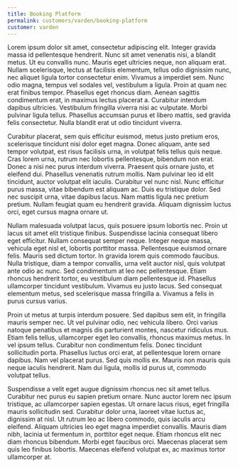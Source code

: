 ```yaml
---
title: Booking Platform
permalink: customers/varden/booking-platform
customer: varden
---
```


<p>
Lorem ipsum dolor sit amet, consectetur adipiscing elit. Integer gravida massa id pellentesque hendrerit. Nunc sit amet venenatis nisi, a blandit metus. Ut eu convallis nunc. Mauris eget ultricies neque, non aliquam erat. Nullam scelerisque, lectus at facilisis elementum, tellus odio dignissim nunc, nec aliquet ligula tortor consectetur enim. Vivamus a imperdiet sem. Nunc odio magna, tempus vel sodales vel, vestibulum a ligula. Proin at quam nec erat finibus tempor. Phasellus eget rhoncus diam. Aenean sagittis condimentum erat, in maximus lectus placerat a. Curabitur interdum dapibus ultricies. Vestibulum fringilla viverra nisi ac vulputate. Morbi pulvinar ligula tellus. Phasellus accumsan purus et libero mattis, sed gravida felis consectetur. Nulla blandit erat ut odio tincidunt viverra.
</p>
<p>
Curabitur placerat, sem quis efficitur euismod, metus justo pretium eros, scelerisque tincidunt nisi dolor eget magna. Donec aliquam, ante sed tempor volutpat, est risus facilisis urna, in volutpat felis tellus quis neque. Cras lorem urna, rutrum nec lobortis pellentesque, bibendum non erat. Donec a nisi nec purus interdum viverra. Praesent quis ornare justo, et eleifend dui. Phasellus venenatis rutrum mollis. Nam pulvinar leo id elit tincidunt, auctor volutpat elit iaculis. Curabitur vel nunc nisl. Nunc efficitur purus massa, vitae bibendum est aliquam ac. Duis eu tristique dolor. Sed nec suscipit urna, vitae dapibus lacus. Nam mattis ligula nec pretium pretium. Nullam feugiat quam eu hendrerit gravida. Aliquam dignissim luctus orci, eget cursus magna ornare ut.
</p>
<p>
Nullam malesuada volutpat lacus, quis posuere ipsum lobortis nec. Proin ut lacus sit amet elit tristique finibus. Suspendisse lacinia consequat libero eget efficitur. Nullam consequat semper neque. Integer neque massa, vehicula eget nisl et, lobortis porttitor massa. Pellentesque euismod ornare felis. Mauris sed dictum tortor. In gravida lorem quis commodo faucibus. Nulla tristique, diam a tempor convallis, urna velit auctor nisl, quis volutpat ante odio ac nunc. Sed condimentum at leo nec pellentesque. Etiam rhoncus hendrerit tortor, eu vestibulum diam pellentesque id. Phasellus ullamcorper tincidunt vestibulum. Vivamus eu justo lacus. Sed consequat elementum metus, sed scelerisque massa fringilla a. Vivamus a felis in purus cursus varius.
</p>
<p>
Proin ut metus at turpis interdum posuere. Sed dapibus sem elit, in fringilla mauris semper nec. Ut vel pulvinar odio, nec vehicula libero. Orci varius natoque penatibus et magnis dis parturient montes, nascetur ridiculus mus. Etiam felis tellus, ullamcorper eget leo convallis, rhoncus maximus metus. In vel ipsum tellus. Curabitur non condimentum felis. Donec tincidunt sollicitudin porta. Phasellus luctus orci erat, at pellentesque lorem ornare dapibus. Nam vel placerat purus. Sed quis mollis ex. Mauris non mauris quis neque iaculis hendrerit. Nam dui ligula, mollis id purus ut, commodo volutpat tellus.
</p>
<p>
Suspendisse a velit eget augue dignissim rhoncus nec sit amet tellus. Curabitur nec purus eu sapien pretium ornare. Nunc auctor lorem nec ipsum tristique, ac ullamcorper sapien egestas. Ut ornare lacus risus, eget fringilla mauris sollicitudin sed. Curabitur dolor urna, laoreet vitae luctus ac, dignissim at nisl. Ut rutrum leo ac libero commodo, quis iaculis arcu eleifend. Aliquam ultricies leo eget magna imperdiet convallis. Mauris diam nibh, lacinia ut fermentum in, porttitor eget neque. Etiam rhoncus elit nec diam rhoncus bibendum. Morbi eget faucibus orci. Maecenas placerat sem quis leo finibus lobortis. Maecenas eleifend volutpat ex, ac maximus tortor ullamcorper at.
</p>

